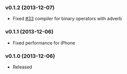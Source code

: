 ### v0.1.2 (2013-12-07)
* Fixed [#33](https://github.com/mohayonao/CoffeeCollider/issues/33) compiler for binary operators with adverb

### v0.1.1 (2013-12-06)
* Fixed performance for iPhone

### v0.1.0 (2013-12-06)
* Released
